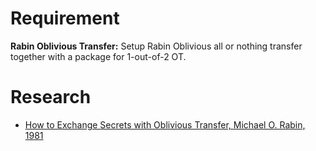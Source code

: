 
# Requirement

**Rabin Oblivious Transfer:** Setup Rabin Oblivious all or nothing transfer together with a package for 1-out-of-2 OT.

# Research

- [How to Exchange Secrets with Oblivious Transfer, Michael O. Rabin, 1981](../master/papers/Rabin-Oblivious-Transfer.pdf)